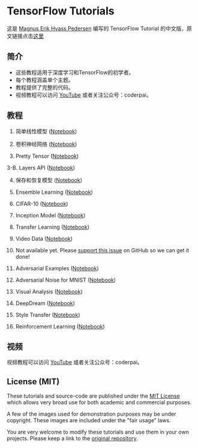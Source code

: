 # TensorFlow Tutorials

这是 [Magnus Erik Hvass Pedersen](http://www.hvass-labs.org) 编写的 TensorFlow Tutorial 的中文版，原文链接点击[这里](https://github.com/Hvass-Labs/TensorFlow-Tutorials)

## 简介

* 这些教程适用于深度学习和TensorFlow的初学者。
* 每个教程涵盖单个主题。
* 教程提供了完整的代码。
* 视频教程可以访问 [YouTube](https://www.youtube.com/playlist?list=PL9Hr9sNUjfsmEu1ZniY0XpHSzl5uihcXZ) 或者关注公众号：coderpai。

## 教程

1. 简单线性模型 ([Notebook](https://github.com/naivechen/TensorFlow-Tutorials/blob/master/01_%E7%AE%80%E5%8D%95%E7%BA%BF%E6%80%A7%E6%A8%A1%E5%9E%8B.ipynb))

2. 卷积神经网络 ([Notebook](https://github.com/naivechen/TensorFlow-Tutorials/blob/master/02_%E5%8D%B7%E7%A7%AF%E7%A5%9E%E7%BB%8F%E7%BD%91%E7%BB%9C.ipynb))

3. Pretty Tensor ([Notebook](https://github.com/naivechen/TensorFlow-Tutorials/blob/master/03_PrettyTensor.ipynb))

3-B. Layers API ([Notebook](https://github.com/Hvass-Labs/TensorFlow-Tutorials/blob/master/03B_Layers_API.ipynb))

4. 保存和恢复模型 ([Notebook](https://github.com/naivechen/TensorFlow-Tutorials/blob/master/04_%E4%BF%9D%E5%AD%98%E5%92%8C%E6%81%A2%E5%A4%8D%E6%A8%A1%E5%9E%8B.ipynb))

5. Ensemble Learning ([Notebook](https://github.com/Hvass-Labs/TensorFlow-Tutorials/blob/master/05_Ensemble_Learning.ipynb))

6. CIFAR-10 ([Notebook](https://github.com/Hvass-Labs/TensorFlow-Tutorials/blob/master/06_CIFAR-10.ipynb))

7. Inception Model ([Notebook](https://github.com/Hvass-Labs/TensorFlow-Tutorials/blob/master/07_Inception_Model.ipynb))

8. Transfer Learning ([Notebook](https://github.com/Hvass-Labs/TensorFlow-Tutorials/blob/master/08_Transfer_Learning.ipynb))

9. Video Data ([Notebook](https://github.com/Hvass-Labs/TensorFlow-Tutorials/blob/master/09_Video_Data.ipynb))

10. Not available yet. Please [support this issue](https://github.com/tensorflow/tensorflow/issues/5036) on GitHub so we can get it done!

11. Adversarial Examples ([Notebook](https://github.com/Hvass-Labs/TensorFlow-Tutorials/blob/master/11_Adversarial_Examples.ipynb))

12. Adversarial Noise for MNIST ([Notebook](https://github.com/Hvass-Labs/TensorFlow-Tutorials/blob/master/12_Adversarial_Noise_MNIST.ipynb))

13. Visual Analysis ([Notebook](https://github.com/Hvass-Labs/TensorFlow-Tutorials/blob/master/13_Visual_Analysis.ipynb))

14. DeepDream ([Notebook](https://github.com/Hvass-Labs/TensorFlow-Tutorials/blob/master/14_DeepDream.ipynb))

15. Style Transfer ([Notebook](https://github.com/Hvass-Labs/TensorFlow-Tutorials/blob/master/15_Style_Transfer.ipynb))

16. Reinforcement Learning ([Notebook](https://github.com/Hvass-Labs/TensorFlow-Tutorials/blob/master/16_Reinforcement_Learning.ipynb))

## 视频

视频教程可以访问 [YouTube](https://www.youtube.com/playlist?list=PL9Hr9sNUjfsmEu1ZniY0XpHSzl5uihcXZ) 或者关注公众号：coderpai。

## License (MIT)

These tutorials and source-code are published under the [MIT License](https://github.com/Hvass-Labs/TensorFlow-Tutorials/blob/master/LICENSE)
which allows very broad use for both academic and commercial purposes.

A few of the images used for demonstration purposes may be under copyright. These images are included under the "fair usage" laws.

You are very welcome to modify these tutorials and use them in your own projects.
Please keep a link to the [original repository](https://github.com/Hvass-Labs/TensorFlow-Tutorials).

